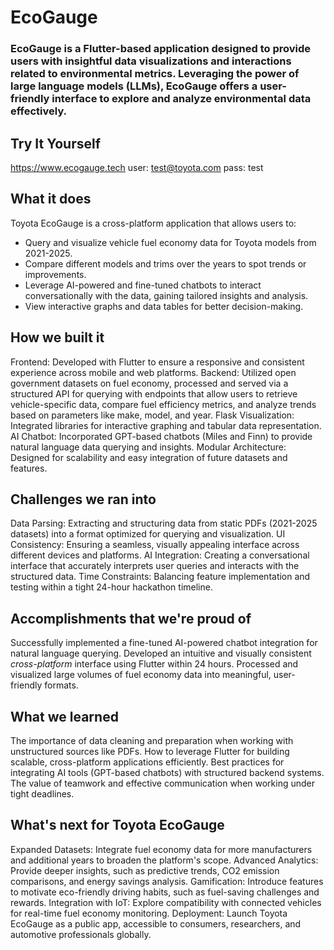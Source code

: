 # EcoGauge
### EcoGauge is a Flutter-based application designed to provide users with insightful data visualizations and interactions related to environmental metrics. Leveraging the power of large language models (LLMs), EcoGauge offers a user-friendly interface to explore and analyze environmental data effectively.

## Try It Yourself
https://www.ecogauge.tech
user: test@toyota.com
pass: test

## What it does
Toyota EcoGauge is a cross-platform application that allows users to:
- Query and visualize vehicle fuel economy data for Toyota models from 2021-2025.
- Compare different models and trims over the years to spot trends or improvements.
- Leverage AI-powered and fine-tuned chatbots to interact conversationally with the data, gaining tailored insights and analysis.
- View interactive graphs and data tables for better decision-making.

## How we built it
Frontend: Developed with Flutter to ensure a responsive and consistent experience across mobile and web platforms. 
Backend: Utilized open government datasets on fuel economy, processed and served via a structured API for querying with endpoints that allow users to retrieve vehicle-specific data, compare fuel efficiency metrics, and analyze trends based on parameters like make, model, and year.
Flask Visualization: Integrated libraries for interactive graphing and tabular data representation. 
AI Chatbot: Incorporated GPT-based chatbots (Miles and Finn) to provide natural language data querying and insights. 
Modular Architecture: Designed for scalability and easy integration of future datasets and features.

## Challenges we ran into
Data Parsing: Extracting and structuring data from static PDFs (2021-2025 datasets) into a format optimized for querying and visualization. 
UI Consistency: Ensuring a seamless, visually appealing interface across different devices and platforms. 
AI Integration: Creating a conversational interface that accurately interprets user queries and interacts with the structured data. 
Time Constraints: Balancing feature implementation and testing within a tight 24-hour hackathon timeline.

## Accomplishments that we're proud of
Successfully implemented a fine-tuned AI-powered chatbot integration for natural language querying. Developed an intuitive and visually consistent *cross-platform* interface using Flutter within 24 hours. Processed and visualized large volumes of fuel economy data into meaningful, user-friendly formats.

## What we learned
The importance of data cleaning and preparation when working with unstructured sources like PDFs. 
How to leverage Flutter for building scalable, cross-platform applications efficiently.
Best practices for integrating AI tools (GPT-based chatbots) with structured backend systems. 
The value of teamwork and effective communication when working under tight deadlines.

## What's next for Toyota EcoGauge
Expanded Datasets: Integrate fuel economy data for more manufacturers and additional years to broaden the platform's scope.
Advanced Analytics: Provide deeper insights, such as predictive trends, CO2 emission comparisons, and energy savings analysis.
Gamification: Introduce features to motivate eco-friendly driving habits, such as fuel-saving challenges and rewards.
Integration with IoT: Explore compatibility with connected vehicles for real-time fuel economy monitoring.
Deployment: Launch Toyota EcoGauge as a public app, accessible to consumers, researchers, and automotive professionals globally.
